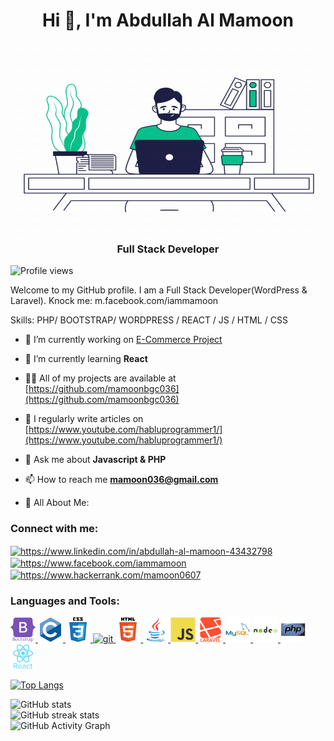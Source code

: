 <h1 align="center">Hi 👋, I'm Abdullah Al Mamoon</h1>
<img align="right" alt="GIF" src="https://github.com/mamoonbgc036/mamoonbgc036/blob/main/image_processing20191015-21835-e3o9jr.gif?raw=true" width="500" height="320" />
<h3 align="center">Full Stack Developer</h3>

![Profile views](https://gpvc.arturio.dev/mamoonbgc036) 

Welcome to my GitHub profile. I am a Full Stack Developer(WordPress & Laravel). 
Knock me: m.facebook.com/iammamoon

Skills: PHP/ BOOTSTRAP/ WORDPRESS / REACT / JS / HTML / CSS
 

- 🔭 I’m currently working on [E-Commerce Project](https://github.com/mamoonbgc036/EcommerceMamoon)

- 🌱 I’m currently learning **React**

- 👨‍💻 All of my projects are available at [https://github.com/mamoonbgc036](https://github.com/mamoonbgc036)

- 📝 I regularly write articles on [https://www.youtube.com/habluprogrammer1/](https://www.youtube.com/habluprogrammer1/)

- 💬 Ask me about **Javascript & PHP**

- 📫 How to reach me **mamoon036@gmail.com**

- 📄 All About Me:[]()

<h3 align="left">Connect with me:</h3>
<p align="left">
<a href="https://www.linkedin.com/in/abdullah-al-mamoon-43432798" target="blank"><img align="center" src="https://raw.githubusercontent.com/rahuldkjain/github-profile-readme-generator/master/src/images/icons/Social/linked-in-alt.svg" alt="https://www.linkedin.com/in/abdullah-al-mamoon-43432798" height="30" width="40" /></a>
<a href="https://fb.com/iammamoon" target="blank"><img align="center" src="https://raw.githubusercontent.com/rahuldkjain/github-profile-readme-generator/master/src/images/icons/Social/facebook.svg" alt="https://www.facebook.com/iammamoon" height="30" width="40" /></a>
<a href="https://www.hackerrank.com/mamoon0607" target="blank"><img align="center" src="https://raw.githubusercontent.com/rahuldkjain/github-profile-readme-generator/master/src/images/icons/Social/hackerrank.svg" alt="https://www.hackerrank.com/mamoon0607" height="30" width="40" /></a>
</p>


<h3 align="left">Languages and Tools:</h3>
<p align="left"> <a href="https://getbootstrap.com" target="_blank" rel="noreferrer"> <img src="https://raw.githubusercontent.com/devicons/devicon/master/icons/bootstrap/bootstrap-plain-wordmark.svg" alt="bootstrap" width="40" height="40"/> </a> <a href="https://www.cprogramming.com/" target="_blank" rel="noreferrer"> <img src="https://raw.githubusercontent.com/devicons/devicon/master/icons/c/c-original.svg" alt="c" width="40" height="40"/> </a> <a href="https://www.w3schools.com/css/" target="_blank" rel="noreferrer"> <img src="https://raw.githubusercontent.com/devicons/devicon/master/icons/css3/css3-original-wordmark.svg" alt="css3" width="40" height="40"/> </a> <a href="https://git-scm.com/" target="_blank" rel="noreferrer"> <img src="https://www.vectorlogo.zone/logos/git-scm/git-scm-icon.svg" alt="git" width="40" height="40"/> </a> <a href="https://www.w3.org/html/" target="_blank" rel="noreferrer"> <img src="https://raw.githubusercontent.com/devicons/devicon/master/icons/html5/html5-original-wordmark.svg" alt="html5" width="40" height="40"/> </a> <a href="https://www.java.com" target="_blank" rel="noreferrer"> <img src="https://raw.githubusercontent.com/devicons/devicon/master/icons/java/java-original.svg" alt="java" width="40" height="40"/> </a> <a href="https://developer.mozilla.org/en-US/docs/Web/JavaScript" target="_blank" rel="noreferrer"> <img src="https://raw.githubusercontent.com/devicons/devicon/master/icons/javascript/javascript-original.svg" alt="javascript" width="40" height="40"/> </a> <a href="https://laravel.com/" target="_blank" rel="noreferrer"> <img src="https://raw.githubusercontent.com/devicons/devicon/master/icons/laravel/laravel-plain-wordmark.svg" alt="laravel" width="40" height="40"/> </a> <a href="https://www.mysql.com/" target="_blank" rel="noreferrer"> <img src="https://raw.githubusercontent.com/devicons/devicon/master/icons/mysql/mysql-original-wordmark.svg" alt="mysql" width="40" height="40"/> </a> <a href="https://nodejs.org" target="_blank" rel="noreferrer"> <img src="https://raw.githubusercontent.com/devicons/devicon/master/icons/nodejs/nodejs-original-wordmark.svg" alt="nodejs" width="40" height="40"/> </a> <a href="https://www.php.net" target="_blank" rel="noreferrer"> <img src="https://raw.githubusercontent.com/devicons/devicon/master/icons/php/php-original.svg" alt="php" width="40" height="40"/> </a> <a href="https://reactjs.org/" target="_blank" rel="noreferrer"> <img src="https://raw.githubusercontent.com/devicons/devicon/master/icons/react/react-original-wordmark.svg" alt="react" width="40" height="40"/> </a> </p>

[![Top Langs](https://github-readme-stats.vercel.app/api/top-langs/?username=mamoonbgc036)](https://github.com/anuraghazra/github-readme-stats)

![GitHub stats](https://github-readme-stats.vercel.app/api?username=mamoonbgc036&show_icons=true)  
![GitHub streak stats](https://github-readme-streak-stats.herokuapp.com/?user=mamoonbgc036)  
![GitHub Activity Graph](https://activity-graph.herokuapp.com/graph?username=mamoonbgc036)  
